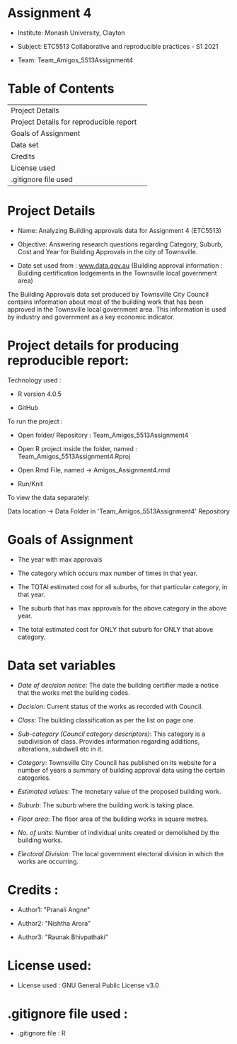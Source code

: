 # Assignment 4

- Institute: Monash University, Clayton

- Subject: ETC5513 Collaborative and reproducible practices - S1 2021

- Team: Team_Amigos_5513Assignment4

# Table of Contents

|                   | |
|--------------------------|:---:|
| Project Details     |     | 
| Project Details for reproducible report        |     | 
| Goals of Assignment           |     | 
| Data set           |     |
| Credits   |     |
| License used   |     |
| .gitignore file used|     |


# Project Details
- Name: Analyzing Building approvals data for Assignment 4 (ETC5513)

- Objective: Answering research questions regarding Category, Suburb, Cost and  Year for Building Approvals in the city of Townsville.

- Date set used from : www.data.gov.au (Building approval information : Building certification lodgements in the Townsville local government area)

The Building Approvals data set produced by Townsville City Council contains information about most of the building work that has been approved in the Townsville local government area. This information is used by industry and government as a key economic indicator.

# Project details for producing reproducible report:

Technology used :

- R version 4.0.5

- GitHub

To run the project :

- Open folder/ Repository : Team_Amigos_5513Assignment4

- Open R project inside the folder, named : Team_Amigos_5513Assignment4.Rproj

- Open Rmd File, named -> Amigos_Assignment4.rmd

- Run/Knit

To view the data separately:

Data location -> Data Folder in 'Team_Amigos_5513Assignment4' Repository

# Goals of Assignment

- The year with max approvals

- The category which occurs max number of times in that year.

- The TOTAl estimated cost for all suburbs, for that particular category, in   that year.

- The suburb that has max approvals for the above category in the above year.

- The total estimated cost for ONLY that suburb for ONLY that above category.

# Data set variables

- *Date of decision notice*: The date the building certifier made a notice that the works met the building codes.

- *Decision*: Current status of the works as recorded with Council.

- *Class*: The building classification as per the list on page one.

- *Sub-category (Council category descriptors)*: This category is a subdivision of class. Provides information regarding additions, alterations, subdwell etc in it.

- *Category*: Townsville City Council has published on its website for a number of years a summary of building approval data using the certain categories.

- *Estimated values*: The monetary value of the proposed building work.

- *Suburb*: The suburb where the building work is taking place.

- *Floor area*: The floor area of the building works in square metres.

- *No. of units*: Number of individual units created or demolished by the building works.

- *Electoral Division*: The local government electoral division in which the works are occurring.

# Credits  :
- Author1: "Pranali Angne"

- Author2: "Nishtha Arora"

- Author3: "Raunak Bhivpathaki"


# License used: 
- License used : GNU General Public License v3.0

# .gitignore file used :
- .gitignore file : R
